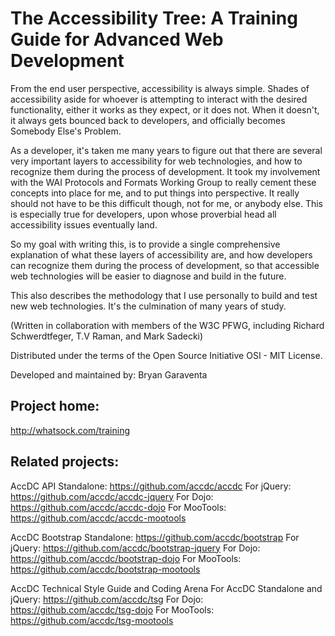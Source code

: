 The Accessibility Tree: A Training Guide for Advanced Web Development
========

From the end user perspective, accessibility is always simple. Shades of accessibility aside for whoever is attempting to interact with the desired functionality, either it works as they expect, or it does not. When it doesn't, it always gets bounced back to developers, and officially becomes Somebody Else's Problem.

As a developer, it's taken me many years to figure out that there are several very important layers to accessibility for web technologies, and how to recognize them during the process of development. It took my involvement with the WAI Protocols and Formats Working Group  to really cement these concepts into place for me, and to put things into perspective. It really should not have to be this difficult though, not for me, or anybody else. This is especially true for developers, upon whose proverbial head all accessibility issues eventually land. 

So my goal with writing this, is to provide a single comprehensive explanation of what these layers of accessibility are, and how developers can recognize them during the process of development, so that accessible web technologies will be easier to diagnose and build in the future. 

This also describes the methodology that I use personally to build and test new web technologies. It's the culmination of many years of study.

(Written in collaboration with members of the W3C PFWG, including Richard Schwerdtfeger, T.V Raman, and Mark Sadecki)

Distributed under the terms of the Open Source Initiative OSI - MIT License.

Developed and maintained by: Bryan Garaventa

Project home:
-----

http://whatsock.com/training

Related projects:
-----

AccDC API
Standalone: https://github.com/accdc/accdc
For jQuery: https://github.com/accdc/accdc-jquery
For Dojo: https://github.com/accdc/accdc-dojo
For MooTools: https://github.com/accdc/accdc-mootools

AccDC Bootstrap
Standalone: https://github.com/accdc/bootstrap
For jQuery: https://github.com/accdc/bootstrap-jquery
For Dojo: https://github.com/accdc/bootstrap-dojo
For MooTools: https://github.com/accdc/bootstrap-mootools

AccDC Technical Style Guide and Coding Arena
For AccDC Standalone and jQuery: https://github.com/accdc/tsg
For Dojo: https://github.com/accdc/tsg-dojo
For MooTools: https://github.com/accdc/tsg-mootools
